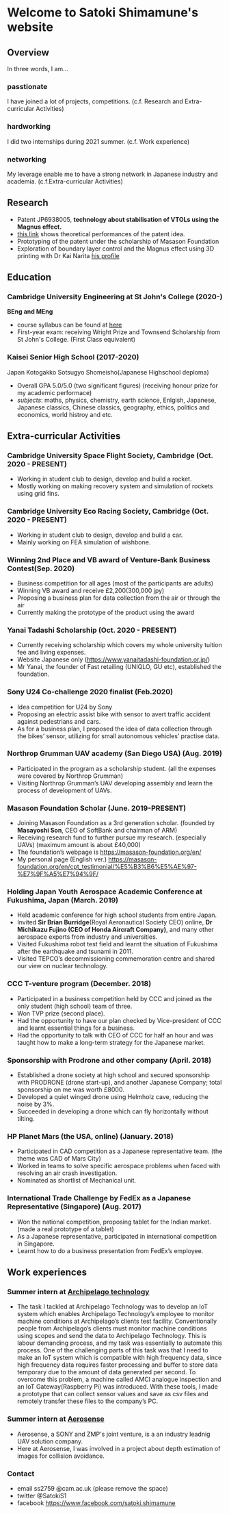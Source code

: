 
# Welcome to Satoki Shimamune's website

## Overview
In three words, I am...
### passtionate
I have joined a lot of projects, competitions. (c.f. Research and Extra-curricular Activities)

### hardworking
I did two internships during 2021 summer. (c.f. Work experience)

### networking
My leverage enable me to have a strong network in Japanese industry and academia. (c.f.Extra-curricular Activities)

## Research
- Patent JP6938005, **technology about stabilisation of VTOLs using the Magnus effect.**
- [this link](https://drive.google.com/file/d/1R21Ooe4ygf6lwoEltZQ8YkSQFYlaipwT/view?usp=sharing) shows theoretical performances of the patent idea.
- Prototyping of the patent under the scholarship of Masason Foundation
- Exploration of boundary layer control and the Magnus effect using 3D printing with Dr Kai Narita [his profile](http://labusers.net/~knarita/)



## Education
### Cambridge University Engineering at St John's College (2020-)
**BEng and MEng**
- course syllabus can be found at [here](http://teaching.eng.cam.ac.uk/content/part-ib-syllabuses-links-line-resources)
- First-year exam: receiving Wright Prize and Townsend Scholarship from St John's College. (First Class equivalent)

### Kaisei Senior High School (2017-2020)
Japan Kotogakko Sotsugyo Shomeisho(Japanese Highschool deploma)
- Overall GPA 5.0/5.0 (two significant figures) (receiving honour prize for my academic performace)
- _subjects_: maths, physics, chemistry, earth science, Enlgish, Japanese, Japanese classics, Chinese classics, geography, ethics, politics and economics, world histroy and etc.

## Extra-curricular Activities
### Cambridge University Space Flight Society, Cambridge (Oct. 2020 - PRESENT)
- Working in student club to design, develop and build a rocket.
-	Mostly working on making recovery system and simulation of rockets using grid fins.

### Cambridge University Eco Racing Society, Cambridge (Oct. 2020 - PRESENT)
-	Working in student club to design, develop and build a car.
-	Mainly working on FEA simulation of wishbone.


### Winning 2nd Place and VB award of Venture-Bank Business Contest(Sep. 2020)
-	Business competition for all ages (most of the participants are adults)
-	Winning VB award and receive £2,200(300,000 jpy)
-	Proposing a business plan for data collection from the air or through the air
-	Currently making the prototype of the product using the award

### Yanai Tadashi Scholarship	(Oct. 2020 - PRESENT)
-	Currently receiving scholarship which covers my whole university tuition fee and living expenses.
-	Website Japanese only (https://www.yanaitadashi-foundation.or.jp/)
-	Mr Yanai, the founder of Fast retailing (UNIQLO, GU etc), established the foundation.

### Sony U24 Co-challenge 2020 finalist	(Feb.2020) 
-	Idea competition for U24 by Sony
-	Proposing an electric assist bike with sensor to avert traffic accident against pedestrians and cars.
-	As for a business plan, I proposed the idea of data collection through the bikes’ sensor, utilizing for small autonomous vehicles’ practise data.

### Northrop Grumman UAV academy (San Diego USA) (Aug. 2019)
-	Participated in the program as a scholarship student. (all the expenses were covered by Northrop Grumman)
-	Visiting Northrop Grumman’s UAV developing assembly and learn the process of development of UAVs.

### Masason Foundation Scholar (June. 2019-PRESENT)
-	Joining Masason Foundation as a 3rd generation scholar. (founded by **Masayoshi Son**, CEO of SoftBank and chairman of ARM)
-	Receiving research fund to further pursue my research. (especially UAVs) (maximum amount is about £40,000)
-	The foundation’s webpage is https://masason-foundation.org/en/ 
-	My personal page (English ver.)  https://masason-foundation.org/en/cpt_testimonial/%E5%B3%B6%E5%AE%97-%E7%9F%A5%E7%94%9F/ 

### Holding Japan Youth Aerospace Academic Conference at Fukushima, Japan (March. 2019)
-	Held academic conference for high school students from entire Japan.
-	Invited **Sir Brian Burridge**(Royal Aeronautical Society CEO) online, **Dr Michikazu Fujino (CEO of Honda Aircraft Company)**, and many other aerospace experts from industry and universities.
-	Visited Fukushima robot test field and learnt the situation of Fukushima after the earthquake and tsunami in 2011.
-	Visited TEPCO’s decommissioning commemoration centre and shared our view on nuclear technology.

### CCC T-venture program	(December. 2018)
-	Participated in a business competition held by CCC and joined as the only student (high school) team of three.
-	Won TVP prize (second place).
-	Had the opportunity to have our plan checked by Vice-president of CCC and learnt essential things for a business.
-	Had the opportunity to talk with CEO of CCC for half an hour and was taught how to make a long-term strategy for the Japanese market.

### Sponsorship with Prodrone and other company	(April. 2018)
-	Established a drone society at high school and secured sponsorship with PRODRONE (drone start-up), and another Japanese Company; total sponsorship on me was worth £8000.
-	Developed a quiet winged drone using Helmholz cave, reducing the noise by 3%.
-	Succeeded in developing a drone which can fly horizontally without tilting.

### HP Planet Mars (the USA, online) 	(January. 2018)
-	Participated in CAD competition as a Japanese representative team. (the theme was CAD of Mars City)
-	Worked in teams to solve specific aerospace problems when faced with resolving an air crash investigation.
-	Nominated as shortlist of Mechanical unit.

### International Trade Challenge by FedEx as a Japanese Representative (Singapore) (Aug. 2017)
-	Won the national competition, proposing tablet for the Indian market. (made a real prototype of a tablet)
-	As a Japanese representative, participated in international competition in Singapore.
-	Learnt how to do a business presentation from FedEx’s employee.



## Work experiences

### Summer intern at [Archipelago technology](https://www.archipelagotechnology.com/)
- The task I tackled at Archipelago Technology was to develop an IoT system which enables Archipelago Technology’s employee to monitor machine conditions at Archipelago’s clients test facility. Conventionally people from Archipelago’s clients must monitor machine conditions using scopes and send the data to Archipelago Technology. This is labour demanding process, and my task was essentially to automate this process. One of the challenging parts of this task was that I need to make an IoT system which is compatible with high frequency data, since high frequency data requires faster processing and buffer to store data temporary due to the amount of data generated per second. To overcome this problem, a machine called AMCI analogue inspection and an IoT Gateway(Raspberry Pi) was introduced. With these tools, I made a prototype that can collect sensor values and save as csv files and remotely transfer these files to the company’s PC. 

### Summer intern at [Aerosense](https://aerosense.co.jp/english)
- Aerosense, a SONY and ZMP's joint venture, is a an industry leadnig UAV solution company.
- Here at Aerosense, I was involved in a project about depth estimation of images for collision avoidance.  



### Contact

- email
ss2759     @cam.ac.uk (please remove the space)
- twitter
@SatokiS1
- facebook
https://www.facebook.com/satoki.shimamune

